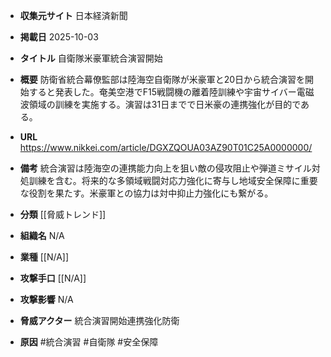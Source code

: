 - **収集元サイト**
日本経済新聞

- **掲載日**
2025-10-03

- **タイトル**
自衛隊米豪軍統合演習開始

- **概要**
防衛省統合幕僚監部は陸海空自衛隊が米豪軍と20日から統合演習を開始すると発表した。奄美空港でF15戦闘機の離着陸訓練や宇宙サイバー電磁波領域の訓練を実施する。演習は31日までで日米豪の連携強化が目的である。

- **URL**
https://www.nikkei.com/article/DGXZQOUA03AZ90T01C25A0000000/

- **備考**
統合演習は陸海空の連携能力向上を狙い敵の侵攻阻止や弾道ミサイル対処訓練を含む。将来的な多領域戦闘対応力強化に寄与し地域安全保障に重要な役割を果たす。米豪軍との協力は対中抑止力強化にも繋がる。

- **分類**
[[脅威トレンド]]

- **組織名**
N/A

- **業種**
[[N/A]]

- **攻撃手口**
[[N/A]]

- **攻撃影響**
N/A

- **脅威アクター**
統合演習開始連携強化防衛

- **原因**
#統合演習 #自衛隊 #安全保障

